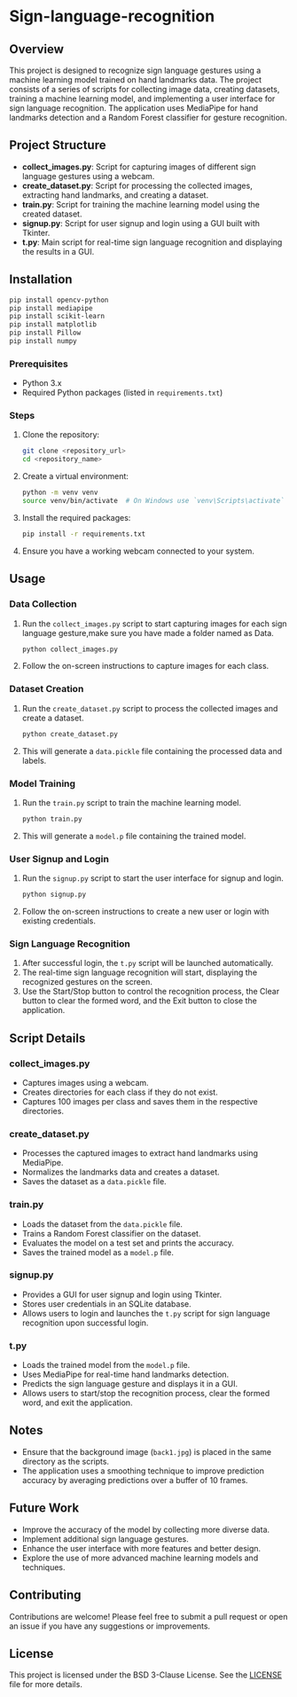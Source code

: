 # Sign-language-recognition

## Overview

This project is designed to recognize sign language gestures using a machine learning model trained on hand landmarks data. The project consists of a series of scripts for collecting image data, creating datasets, training a machine learning model, and implementing a user interface for sign language recognition. The application uses MediaPipe for hand landmarks detection and a Random Forest classifier for gesture recognition.

## Project Structure

- **collect_images.py**: Script for capturing images of different sign language gestures using a webcam.
- **create_dataset.py**: Script for processing the collected images, extracting hand landmarks, and creating a dataset.
- **train.py**: Script for training the machine learning model using the created dataset.
- **signup.py**: Script for user signup and login using a GUI built with Tkinter.
- **t.py**: Main script for real-time sign language recognition and displaying the results in a GUI.

## Installation
```bash
pip install opencv-python
pip install mediapipe
pip install scikit-learn
pip install matplotlib
pip install Pillow
pip install numpy
```

### Prerequisites

- Python 3.x
- Required Python packages (listed in `requirements.txt`)

### Steps

1. Clone the repository:

    ```bash
    git clone <repository_url>
    cd <repository_name>
    ```

2. Create a virtual environment:

    ```bash
    python -m venv venv
    source venv/bin/activate  # On Windows use `venv\Scripts\activate`
    ```

3. Install the required packages:

    ```bash
    pip install -r requirements.txt
    ```

4. Ensure you have a working webcam connected to your system.

## Usage

### Data Collection

1. Run the `collect_images.py` script to start capturing images for each sign language gesture,make sure you have made a folder named as Data.

    ```bash
    python collect_images.py
    ```

2. Follow the on-screen instructions to capture images for each class.

### Dataset Creation

1. Run the `create_dataset.py` script to process the collected images and create a dataset.

    ```bash
    python create_dataset.py
    ```

2. This will generate a `data.pickle` file containing the processed data and labels.

### Model Training

1. Run the `train.py` script to train the machine learning model.

    ```bash
    python train.py
    ```

2. This will generate a `model.p` file containing the trained model.

### User Signup and Login

1. Run the `signup.py` script to start the user interface for signup and login.

    ```bash
    python signup.py
    ```

2. Follow the on-screen instructions to create a new user or login with existing credentials.

### Sign Language Recognition

1. After successful login, the `t.py` script will be launched automatically.
2. The real-time sign language recognition will start, displaying the recognized gestures on the screen.
3. Use the Start/Stop button to control the recognition process, the Clear button to clear the formed word, and the Exit button to close the application.

## Script Details

### collect_images.py

- Captures images using a webcam.
- Creates directories for each class if they do not exist.
- Captures 100 images per class and saves them in the respective directories.

### create_dataset.py

- Processes the captured images to extract hand landmarks using MediaPipe.
- Normalizes the landmarks data and creates a dataset.
- Saves the dataset as a `data.pickle` file.

### train.py

- Loads the dataset from the `data.pickle` file.
- Trains a Random Forest classifier on the dataset.
- Evaluates the model on a test set and prints the accuracy.
- Saves the trained model as a `model.p` file.

### signup.py

- Provides a GUI for user signup and login using Tkinter.
- Stores user credentials in an SQLite database.
- Allows users to login and launches the `t.py` script for sign language recognition upon successful login.

### t.py

- Loads the trained model from the `model.p` file.
- Uses MediaPipe for real-time hand landmarks detection.
- Predicts the sign language gesture and displays it in a GUI.
- Allows users to start/stop the recognition process, clear the formed word, and exit the application.

## Notes

- Ensure that the background image (`back1.jpg`) is placed in the same directory as the scripts.
- The application uses a smoothing technique to improve prediction accuracy by averaging predictions over a buffer of 10 frames.

## Future Work

- Improve the accuracy of the model by collecting more diverse data.
- Implement additional sign language gestures.
- Enhance the user interface with more features and better design.
- Explore the use of more advanced machine learning models and techniques.

## Contributing

Contributions are welcome! Please feel free to submit a pull request or open an issue if you have any suggestions or improvements.

## License

This project is licensed under the BSD 3-Clause License. See the [LICENSE](LICENSE) file for more details.
